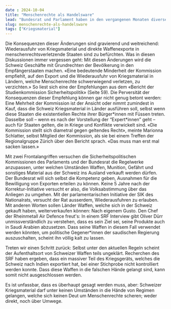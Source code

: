 ```yaml
---
date : 2024-10-04
title: "Menschenrechte als Handelsware"
lead: "Bundesrat und Parlament haben in den vergangenen Monaten diverse Angriffe auf das Kriegsmaterialgesetz gestartet."
slug: menschenrechte-als-handelsware
tags: ["Kriegsmaterial"]
---
```


Die Konsequenzen dieser Änderungen sind gravierend und weitreichend: Wiederausfuhr von Kriegsmaterial und direkte Waffenexporte in menschenrechtsverletzende Staaten sind zu befürchten. Was in diesen Diskussionen immer vergessen geht: Mit diesen Änderungen wird die Schweiz Geschäfte mit Grundrechten der Bevölkerung in den Empfängerstaaten machen.
«Eine bedeutende Minderheit der Kommission empfiehlt, auf den Export und die Wiederausfuhr von Kriegsmaterial in Ländern, welche Menschenrechte schwerwiegend verletzen, zu verzichten.» So liest sich eine der Empfehlungen aus dem «Bericht der Studienkommission Sicherheitspolitik» (Seite 59). Die Perversität der Konsequenzen dieser Empfehlung können gar nicht genug betont werden: Eine Mehrheit der Kommission ist der Ansicht oder nimmt zumindest in Kauf, dass die Schweiz Kriegsmaterial in Länder ausführen soll, selbst wenn diese Staaten die existentiellen Rechte ihrer Bürger\*innen mit Füssen treten. Dasselbe soll – wenn es nach der Vorstellung der “Expert\*innen” geht – auch für Staaten gelten, die in Kriege und Konflikte verwickelt sind. «Die Kommission stellt sich diametral gegen geltendes Recht», meinte Marionna Schlatter, selbst Mitglied der Kommission, als sie bei einem Treffen der Regionalgruppe Zürich über den Bericht sprach. «Das muss man erst mal sacken lassen.»

Mit zwei Frontalangriffen versuchen die Sicherheitspolitischen Kommissionen des Parlaments und der Bundesrat die Regelwerke anzupassen, unter welchen Umständen Waffen, Munition, Gefährt und sonstiges Material aus der Schweiz ins Ausland verkauft werden dürfen. Der Bundesrat will sich selbst die Kompetenz geben, Ausnahmen für die Bewilligung von Exporten erteilen zu können. Keine 5 Jahre nach der Korrektur-Initiative versucht er also, die Volksabstimmung über das Anliegen zu umgehen. Mit der parlamentarischen Initiative der SIK des Nationalrats, versucht der Rat ausserdem, Wiederausfuhren zu erlauben. Mit anderen Worten sollen Länder Waffen, welche sich in der Schweiz gekauft haben, weiterverkaufen können: Nach eigenem Gusto. Den Chef der Rheinmetall Air Defence freut's: In einem SRF Interview gibt Oliver Dürr unmissverständlich zu verstehen, dass es sein Ziel sei, seine Produkte auch in Saudi Arabien abzusetzen. Dass seine Waffen in diesem Fall verwendet werden könnten, um politische Gegener*innen der saudischen Regierung auszuschalten, scheint ihn völlig kalt zu lassen.

Treten wir einen Schritt zurück: Selbst unter den aktuellen Regeln scheint der Aufenthaltsort von Schweizer Waffen teils ungeklärt. Recherchen des SRF haben ergeben, dass ein massiver Teil des Kriegsgeräts, welches die Schweiz nach Indien exportiert hat, bei einer Stichprobe nicht kontrolliert werden konnte. Dass diese Waffen in die falschen Hände gelangt sind, kann somit nicht ausgeschlossen werden.

Es ist unfassbar, dass es überhaupt gesagt werden muss, aber: Schweizer Kriegsmaterial darf unter keinen Umständen in die Hände von Regimen gelangen, welche sich keinen Deut um Menschenrechte scheren; weder direkt, noch über Umwege.
